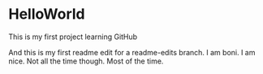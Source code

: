 # HelloWorld
This is my first project learning GitHub

And this is my first readme edit for a readme-edits branch.
I am boni.  I am nice.  Not all the time though.  Most of the time.
